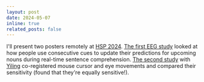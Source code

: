 ```yaml
---
layout: post
date: 2024-05-07
inline: true
related_posts: false
---
```


I'll present two posters remotely at [HSP 2024](https://hsp2024.github.io/program.html). [The first EEG study](https://keyue-c.github.io/assets/pdf/conference/conference_HSP2024_incremental_abstract.pdf) looked at how people use consecutive cues to update their predictions for upcoming nouns during real-time sentence comprehension. [The second study](https://keyue-c.github.io/assets/pdf/conference/conference_HSP2024_coregister_abstract.pdf) with [Yiling](https://yiling-huo.github.io/) co-registered mouse cursor and eye movements and compared their sensitivity (found that they're equally sensitive!). 